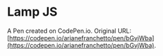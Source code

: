 # Lamp JS

A Pen created on CodePen.io. Original URL: [https://codepen.io/arianefranchetto/pen/bGvjWba](https://codepen.io/arianefranchetto/pen/bGvjWba).

